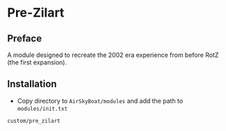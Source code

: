 # Pre-Zilart

## Preface

A module designed to recreate the 2002 era experience from before RotZ (the first expansion).


## Installation

* Copy directory to `AirSkyBoat/modules` and add the path to `modules/init.txt`
```
custom/pre_zilart
```
